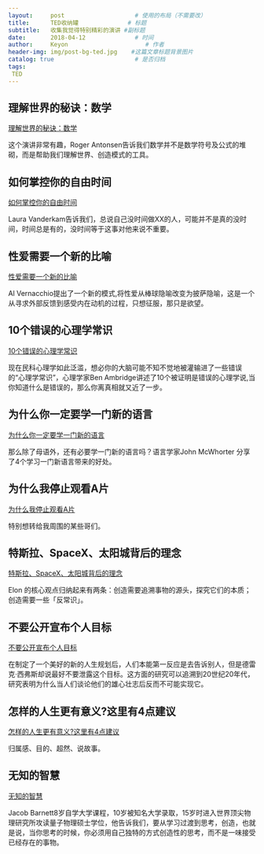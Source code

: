 ```yaml
---
layout:     post                    # 使用的布局（不需要改）
title:      TED收纳罐              # 标题 
subtitle:   收集我觉得特别精彩的演讲 #副标题
date:       2018-04-12              # 时间
author:     Keyon                      # 作者
header-img: img/post-bg-ted.jpg    #这篇文章标题背景图片
catalog: true                       # 是否归档
tags:
 TED
---
```


## 理解世界的秘诀：数学
[理解世界的秘诀：数学](https://www.bilibili.com/video/av8075494?from=search&seid=16957981070641973847)

这个演讲非常有趣，Roger Antonsen告诉我们数学并不是数学符号及公式的堆砌，而是帮助我们理解世界、创造模式的工具。

## 如何掌控你的自由时间
[如何掌控你的自由时间](https://open.163.com/movie/2016/12/I/B/MC82BCQAN_MC8U8L3IB.html)

Laura Vanderkam告诉我们，总说自己没时间做XX的人，可能并不是真的没时间，时间总是有的，没时间等于这事对他来说不重要。

## 性爱需要一个新的比喻
[性爱需要一个新的比喻](https://open.163.com/movie/2013/10/K/G/M9AI3EDEL_M9C2S96KG.html)

Al Vernacchio提出了一个新的模式,将性爱从棒球隐喻改变为披萨隐喻，这是一个从寻求外部反馈到感受内在动机的过程，只想征服，那只是欲望。

## 10个错误的心理学常识
[10个错误的心理学常识](https://www.bilibili.com/video/av18032614?from=search&seid=6678064043959490407)

现在民科心理学如此泛滥，想必你的大脑可能不知不觉地被灌输进了一些错误的“心理学常识”，心理学家Ben Ambridge讲述了10个被证明是错误的心理学说,当你知道什么是错误的，那么你离真相就又近了一步。

## 为什么你一定要学一门新的语言

[为什么你一定要学一门新的语言](https://www.bilibili.com/video/av17667847)

那么除了母语外，还有必要学一门新的语言吗？语言学家John McWhorter 分享了4个学习一门新语言带来的好处。

## 为什么我停止观看A片

[为什么我停止观看A片](https://open.163.com/movie/2016/6/J/L/MBOR2N658_MBP58E3JL.html)

特别想转给我周围的某些哥们。

## 特斯拉、SpaceX、太阳城背后的理念

[特斯拉、SpaceX、太阳城背后的理念](https://open.163.com/movie/2013/12/G/8/M9E8I0ML9_M9ED8TAG8.html)

Elon 的核心观点归纳起来有两条：创造需要追溯事物的源头，探究它们的本质；创造需要一些「反常识」。

## 不要公开宣布个人目标

[不要公开宣布个人目标](https://open.163.com/movie/2010/9/H/J/M77TJ4TC9_M9BTM2LHJ.html)

在制定了一个美好的新的人生规划后，人们本能第一反应是去告诉别人，但是德雷克·西弗斯却说最好不要泄露这个目标。这方面的研究可以追溯到20世纪20年代，研究表明为什么当人们谈论他们的雄心壮志后反而不可能实现它。

## 怎样的人生更有意义?这里有4点建议

[怎样的人生更有意义?这里有4点建议](https://open.163.com/movie/2018/7/I/M/MDL1IHHJG_MDL1ILLIM.html)

归属感、目的、超然、说故事。

## 无知的智慧

[无知的智慧](http://www.bilibili.com/video/av28781700)

Jacob Barnett8岁自学大学课程，10岁被知名大学录取，15岁时进入世界顶尖物理研究所攻读量子物理硕士学位，他告诉我们，要从学习过渡到思考，创造，也就是说，当你思考的时候，你必须用自己独特的方式创造性的思考，而不是一味接受已经存在的事物。